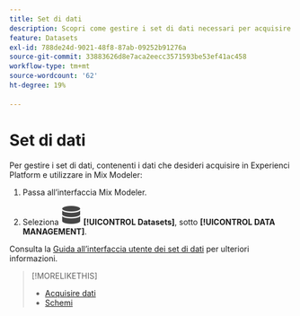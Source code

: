 ```yaml
---
title: Set di dati
description: Scopri come gestire i set di dati necessari per acquisire i dati in Mix Modeler.
feature: Datasets
exl-id: 788de24d-9021-48f8-87ab-09252b91276a
source-git-commit: 33883626d8e7aca2eecc3571593be53ef41ac458
workflow-type: tm+mt
source-wordcount: '62'
ht-degree: 19%

---
```


# Set di dati

Per gestire i set di dati, contenenti i dati che desideri acquisire in Experienci Platform e utilizzare in Mix Modeler:

1. Passa all’interfaccia Mix Modeler.

1. Seleziona ![Dati](../assets/icons/Data.svg) **[!UICONTROL Datasets]**, sotto **[!UICONTROL DATA MANAGEMENT]**.

Consulta la [Guida all’interfaccia utente dei set di dati](https://experienceleague.adobe.com/docs/experience-platform/catalog/datasets/user-guide.html?lang=it) per ulteriori informazioni.

>[!MORELIKETHIS]
>
>* [Acquisire dati](overview.md)
>* [Schemi](schemas.md)
